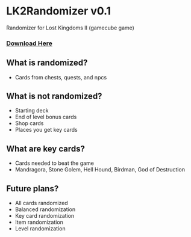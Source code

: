 # LK2Randomizer v0.1
Randomizer for Lost Kingdoms II (gamecube game)
### [Download Here](https://github.com/BenjWolf/LK2Randomizer/releases/download/v.01/LK2Randomizer_v0.1DOWNLOAD.rar)
## What is randomized?
* Cards from chests, quests, and npcs

## What is not randomized?
* Starting deck
* End of level bonus cards
* Shop cards
* Places you get key cards

## What are key cards?
* Cards needed to beat the game
* Mandragora, Stone Golem, Hell Hound, Birdman, God of Destruction

## Future plans?
* All cards randomized
* Balanced randomization
* Key card randomization
* Item randomization
* Level randomization
